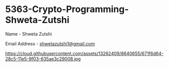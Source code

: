 # 5363-Crypto-Programming-Shweta-Zutshi


Name - Shweta Zutshi

Email Address - shwetazutshi1@gmail.com

https://cloud.githubusercontent.com/assets/13262409/8640655/671f6d64-28c5-11e5-9f03-635ae3c29008.jpg
